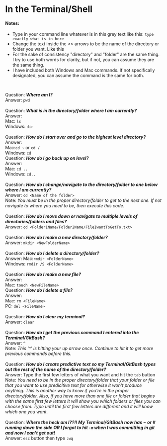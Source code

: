 # In the Terminal/Shell<br>

#### Notes: 
- Type in your command line whatever is in this grey text like this: `type exactly what is in here`  
- Change the text inside the <> arrows to be the name of the directory or folder you want. Like this <This is the name of your folder>  
- For the sake of consistency "directory" and "folder" are the same thing. I try to use both words for clarity, but if not, you can assume they are the same thing.<br>
- I have included both Windows and Mac commands. If not specifically designated, you can assume the command is the same for both.<br>
<br>


Question: ***Where am I?***<br>
Answer: `pwd`<br>
<br>
Question: ***What is in the directory/folder where I am currently?***<br>
Answer:<br>
Mac: `ls`<br>
Windows: `dir`<br>
<br>
Question: ***How do I start over and go to the highest level directory?***<br>
Answer:<br>
Mac:`cd ~` or `cd /`<br>
Windows: `cd`
<br>
Question: ***How do I go back up on level?***<br>
Answer:<br>
Mac: `cd ..`<br>
Windows: `cd..`<br>
<br>
Question: ***How do I change/navigate to the directory/folder to one below where I am currently?***<br>
Answer: `cd <Name of the folder>`  
Note: *You must be in the proper directory/folder to get to the next one. If not navigate to where you need to be, then execute this code.*<br>
<br>
Question: ***How do I move down or navigate to multiple levels of directories/folders and files?***<br>
Answer: `cd <Folder1Name/Folder2Name/FileIwantToGetTo.txt>`<br>
<br>
Question: ***How do I make a new directory/folder?***<br>
Answer: `mkdir <NewFolderName>`<br> 
<br>
Question: ***How do I delete a directory/folder?***<br>
Answer: 
Mac:`rmdir <FolderName>`<br>
Windows: `rmdir /S <FolderName>`<br>
<br>
Question: ***How do I make a new file?***<br>
Answer:<br>
Mac: `touch <NewFileName>`<br>
Question: ***How do I delete a file?***<br>
Answer:<br>
Mac: `rm <FileName>`<br>
PC: `del <FileName>`<br>
<br>
Question: ***How do I clear my terminal?***<br>
Answer: `clear`<br> 
<br>
Question: ***How do I get the previous command I entered into the Terminal/GitBash?***<br>
Answer: `^`<br>
Note: *This '^' is hitting your up arrow once. Continue to hit it to get more previous commands before this.*<br>
<br>
Question: ***How do I create predictive text so my Terminal/GitBash types out the rest of the name of the directory/folder?***<br>
Answer: Type the first few letters of what you want and hit the `tab` button<br>
Note: *You need to be in the proper directory/folder that your folder or file that you want to use predicitive text for otherwise it won't produce anything. This is another way to know if you're in the proper directory/folder. Also, if you have more than one file or folder that begins with the same first few letters it will show you which folders or files you can choose from. Type until the first few letters are different and it will know which one you want.*<br>
<br>
 Question: ***Where the heck am I??!! My Terminal/GitBash now has ~ or # running down the side OR I forgot to hit `-m` when I was committing in git and now I can't get out!***<br>
 Answer: `esc` button then type `:wq`<br>
<br>

